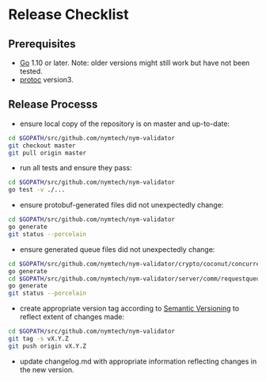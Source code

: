 # Release Checklist

## Prerequisites

* [Go](https://golang.org>) 1.10 or later. Note: older versions might still work but have not been tested.
* [protoc](https://github.com/protocolbuffers/protobuf) version3.

## Release Processs

* ensure local copy of the repository is on master and up-to-date:

```bash
cd $GOPATH/src/github.com/nymtech/nym-validator
git checkout master
git pull origin master
```

* run all tests and ensure they pass:

```bash
cd $GOPATH/src/github.com/nymtech/nym-validator
go test -v ./...
```

* ensure protobuf-generated files did not unexpectedly change:

```bash
cd $GOPATH/src/github.com/nymtech/nym-validator
go generate
git status --porcelain
```

* ensure generated queue files did not unexpectedly change:

```bash
cd $GOPATH/src/github.com/nymtech/nym-validator/crypto/coconut/concurrency/jobqueue
go generate
cd $GOPATH/src/github.com/nymtech/nym-validator/server/comm/requestqueue/
go generate
git status --porcelain
```

* create appropriate version tag according to [Semantic Versioning](https://semver.org/) to reflect extent of changes made:

```bash
cd $GOPATH/src/github.com/nymtech/nym-validator
git tag -s vX.Y.Z
git push origin vX.Y.Z
```

* update changelog.md with appropriate information reflecting changes in the new version.
